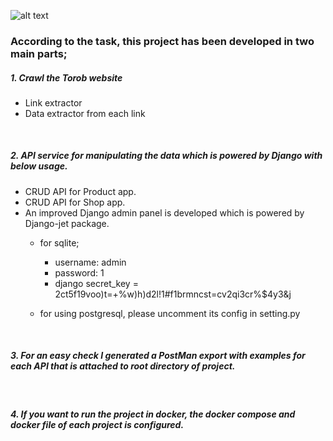 ![alt text](https://فارسینو.com/wp-content/uploads/2021/01/%D9%81%D8%B1%D9%88%D8%B4%DA%AF%D8%A7%D9%87-%D8%A7%DB%8C%D9%86%D8%AA%D8%B1%D9%86%D8%AA%DB%8C-%D8%AF%DB%8C%D8%AC%DB%8C%DA%A9%D8%A7%D9%84%D8%A7.jpg)


### According to the task, this project has been developed in two main parts;
##### 1. Crawl the Torob website
   + Link extractor
   + Data extractor from each link

   <br>
    
##### 2. API service for manipulating the data which is powered by Django with below usage.
   + CRUD API for Product app.
   + CRUD API for Shop app.
   + An improved Django admin panel is developed which is powered by Django-jet package.
     + for sqlite;
       + username: admin
       + password: 1
       + django secret_key = 2ct5f19voo)t=+%w)h)d2l!1#f1brmncst=cv2qi3cr%$4y3&j
       
     + for using postgresql, please uncomment its config in setting.py

   <br>
    
##### 3. For an easy check I generated a PostMan export with examples for each API that is attached to root directory of project.

   <br>
    
##### 4. If you want to run the project in docker, the docker compose and docker file of each project is configured. 